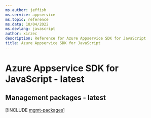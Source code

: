 ```yaml
---
ms.author: jeffish
ms.service: appservice
ms.topic: reference
ms.data: 10/04/2022
ms.devlang: javascript
author: xirzec
description: Reference for Azure Appservice SDK for JavaScript
title: Azure Appservice SDK for JavaScript
---
```

# Azure Appservice SDK for JavaScript - latest

## Management packages - latest
[!INCLUDE [mgmt-packages](appservice-mgmt-index.md)]